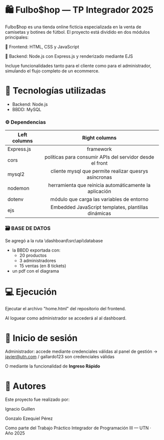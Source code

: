 # 🛍️ Fulbo$hop — TP Integrador 2025

Fulbo$hop es una tienda online ficticia especializada en la venta de camisetas y botines de fútbol. El proyecto está dividido en dos módulos principales:

🔸 Frontend: HTML, CSS y JavaScript

🔸 Backend: Node.js con Express.js y renderizado mediante EJS

Incluye funcionalidades tanto para el cliente como para el administrador, simulando el flujo completo de un ecommerce.


# 🚀 Tecnologías utilizadas

* Backend: Node.js
* BBDD: MySQL


### ⚙️ Dependencias

| Left columns  | Right columns |
| ------------- |:-------------:|
| Express.js    | framework   |
| cors          | políticas para consumir APIs del servidor desde el front  |
| mysql2        | cliente mysql que permite realizar quesrys asíncronas     |
| nodemon       | herramienta que reinicia automáticamente la aplicación    |
| dotenv        | módulo que carga las variables de entorno                 |
| ejs           | Embedded JavaScript templates, plantillas dinámicas       |


### 🗃️ BASE DE DATOS
Se agregó a la ruta \dashboard\src\api\database
* la BBDD exportada con:
    * 20 productos
    * 3 administradores
    * 15 ventas (en 8 tickets)
* un pdf con el diagrama


# 💻 Ejecución
Ejecutar el archivo "home.html" del repositorio del frontend.

Al loguear como administrador se accederá al al dashboard.


# 🧑 Inicio de sesión
Administrador: accede mediante credenciales válidas al panel de gestión  ->  javier@utn.com / gallardo123 son credenciales válidas

O mediante la funcionalidad de **Ingreso Rápido**


# 📝 Autores
Este proyecto fue realizado por:

Ignacio Guillen

Gonzalo Ezequiel Pérez

Como parte del Trabajo Práctico Integrador de Programación III — UTN · Año 2025